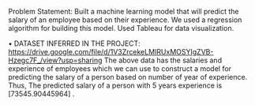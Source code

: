 Problem Statement:
Built a machine learning model that will predict the salary of an employee based on their experience.
We used a regression algorithm for building this model. Used Tableau for data visualization.

• DATASET INFERRED IN THE PROJECT: 
https://drive.google.com/file/d/1V3ZrcekeLMIRUxMOSYIgZVB-Hzegc7F_/view?usp=sharing
The above data has the salaries and experience of employees which we can use to construct a model for predicting the salary of a person based on number of year of experience.
Thus, The predicted salary of a person with 5 years experience is [73545.90445964] .
